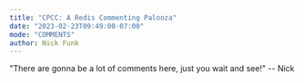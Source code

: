 ```yaml
---
title: "CPCC: A Redis Commenting Palooza"
date: "2023-02-23T09:49:00-07:00"
mode: "COMMENTS"
author: Nick Funk
---
```


"There are gonna be a lot of comments here, just you wait and see!" -- Nick